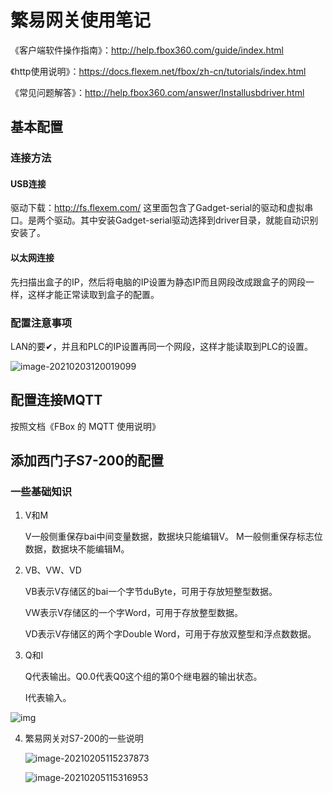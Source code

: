 # 繁易网关使用笔记

《客户端软件操作指南》：http://help.fbox360.com/guide/index.html

《http使用说明》：https://docs.flexem.net/fbox/zh-cn/tutorials/index.html

《常见问题解答》：http://help.fbox360.com/answer/Installusbdriver.html

## 基本配置

### 连接方法

#### USB连接

驱动下载：http://fs.flexem.com/ 这里面包含了Gadget-serial的驱动和虚拟串口。是两个驱动。其中安装Gadget-serial驱动选择到driver目录，就能自动识别安装了。

#### 以太网连接

先扫描出盒子的IP，然后将电脑的IP设置为静态IP而且网段改成跟盒子的网段一样，这样才能正常读取到盒子的配置。

### 配置注意事项

LAN的要✔，并且和PLC的IP设置再同一个网段，这样才能读取到PLC的设置。

![image-20210203120019099](https://i.loli.net/2021/02/03/oriBgX6bmGFRe8p.png)

## 配置连接MQTT

按照文档《FBox 的 MQTT 使用说明》



## 添加西门子S7-200的配置

### 一些基础知识

1. V和M

   V一般侧重保存bai中间变量数据，数据块只能编辑V。
   M一般侧重保存标志位数据，数据块不能编辑M。

2. VB、VW、VD

   VB表示V存储区的bai一个字节duByte，可用于存放短整型数据。

   VW表示V存储区的一个字Word，可用于存放整型数据。

   VD表示V存储区的两个字Double Word，可用于存放双整型和浮点数数据。

3. Q和I

   Q代表输出。Q0.0代表Q0这个组的第0个继电器的输出状态。

   I代表输入。

![img](https://i.loli.net/2021/02/05/FhPlITVdAOyqzWN.jpg)

4. 繁易网关对S7-200的一些说明

   ![image-20210205115237873](https://i.loli.net/2021/02/05/riRgtXzIEGY6NdS.png)

   ![image-20210205115316953](https://i.loli.net/2021/02/05/IK6RpyWdinvZqX3.png)

